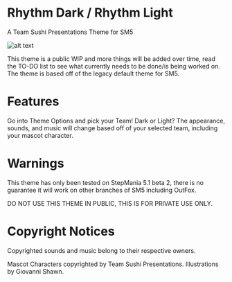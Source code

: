 # Rhythm Dark / Rhythm Light
A Team Sushi Presentations Theme for SM5

![alt text](https://i.imgur.com/cQoVgIU.png)

This theme is a public WIP and more things will be added over time, read the TO-DO list to see what currently needs to be done/is being worked on.
The theme is based off of the legacy default theme for SM5.

# Features
Go into Theme Options and pick your Team! Dark or Light? The appearance, sounds, and music will change based off of your selected team, including your mascot character.

# Warnings
This theme has only been tested on StepMania 5.1 beta 2, there is no guarantee it will work on other branches of SM5 including OutFox.

DO NOT USE THIS THEME IN PUBLIC, THIS IS FOR PRIVATE USE ONLY.

# Copyright Notices
Copyrighted sounds and music belong to their respective owners.

Mascot Characters copyrighted by Team Sushi Presentations. Illustrations by Giovanni Shawn.
